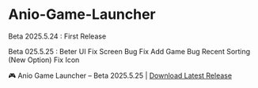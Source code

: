 # Anio-Game-Launcher
Beta 2025.5.24 :
	First Release

Beta 025.5.25 :
	Beter UI
	Fix Screen Bug
	Fix Add Game Bug
	Recent Sorting (New Option)
	Fix Icon


 
🎮 Anio Game Launcher – Beta 2025.5.25 | [Download Latest Release](https://github.com/yasin1771/Anio-Game-Luncher/releases/download/Anio_Game_Launcher_Beta_2025.5.25/Anio.Game.Luncher.-.Beta.2025.5.25.exe)
